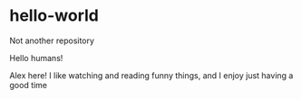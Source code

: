 # hello-world
Not another repository

Hello humans!

Alex here! I like watching and reading funny things, and I enjoy just having a good time

